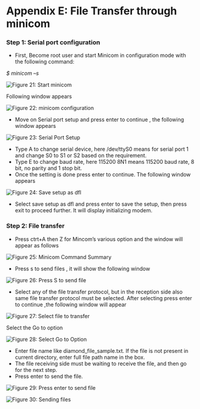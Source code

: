# Appendix E: File Transfer through minicom

### **Step 1: Serial port configuration**

* First, Become root user and start Minicom in configuration mode with the following command:

_$ minicom –s_

![Figure 21: Start minicom](broken-reference)

Following window appears

![Figure 22: minicom configuration](broken-reference)

* Move on Serial port setup and press enter to continue , the following window appears

![Figure 23: Serial Port Setup](broken-reference)

* Type A to change serial device, here /dev/ttyS0 means for serial port 1 and change S0 to S1 or S2 based on the requirement.
* Type E to change baud rate, here 115200 8N1 means 115200 baud rate, 8 bit, no parity and 1 stop bit.
* Once the setting is done press enter to continue. The following window appears

![Figure 24: Save setup as dfl](broken-reference)

* Select save setup as dfl and press enter to save the setup, then press exit to proceed further. It will display initializing modem.

### **Step 2: File transfer**

* Press ctrt+A then Z for Mincom’s various option and the window will appear as follows

![Figure 25: Minicom Command Summary](broken-reference)

* Press s to send files , it will show the following window

![Figure 26: Press S to send file](broken-reference)

* Select any of the file transfer protocol, but in the reception side also same file transfer protocol must be selected. After selecting press enter to continue ,the following window will appear

![Figure 27: Select file to transfer](broken-reference)

Select the Go to option

![Figure 28: Select Go to Option](broken-reference)

* Enter file name like diamond\_file\_sample.txt. If the file is not present in current directory, enter full file path name in the box.
* The file receiving side must be waiting to receive the file, and then go for the next step.
* Press enter to send the file.

![Figure 29: Press enter to send file](broken-reference)

![Figure 30: Sending files](broken-reference)

